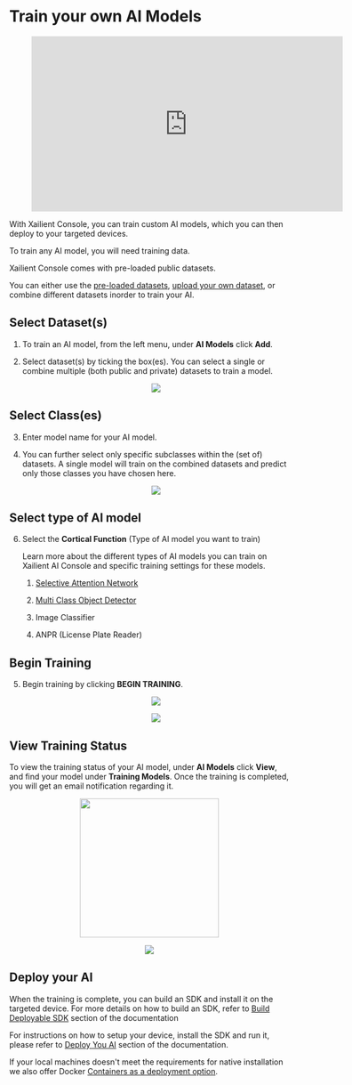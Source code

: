 # Train your own AI Models

<!-- blank line -->
<figure class="video_container">
  <iframe width="560" height="315" src="https://www.youtube.com/embed/u5tYxLGTh7E?start=315" frameborder="0" allow="accelerometer; autoplay; encrypted-media; gyroscope; picture-in-picture" allowfullscreen></iframe>
</figure>
<!-- blank line -->

With Xailient Console, you can train custom AI models, which you can then deploy to your targeted devices.

To train any AI model, you will need training data. 

Xailient Console comes with pre-loaded public datasets.

You can either use the [pre-loaded datasets](https://xailient-docs.readthedocs.io/en/latest/dataset.html), [upload your own dataset](https://xailient-docs.readthedocs.io/en/latest/dataset.html), or combine different datasets inorder to train your AI.

## Select Dataset(s)

1. To train an AI model, from the left menu, under __AI Models__ click __Add__.

2. Select dataset(s) by ticking the box(es). You can select a single or combine multiple (both public and private) datasets to train a model.

    <p align="center">
    <img src="../latest/img/console/AI Models/TrainAI-Step1-DatasetSetected.png">
    </p>

## Select Class(es)

3. Enter model name for your AI model.

4. You can further select only specific subclasses within the (set of) datasets. A single model will train on the combined datasets and predict only those classes you have chosen here.

    <p align="center">
    <img src="../latest/img/console/AI Models/TrainAIModel-Step2.png">
    </p>

## Select type of AI model

6. Select the __Cortical Function__ (Type of AI model you want to train)

    Learn more about the different types of AI models you can train on Xailient AI Console and specific training settings for these models.

    1. [Selective Attention Network](https://xailient-docs.readthedocs.io/en/latest/selective_attention_network.html)

    2. [Multi Class Object Detector](https://xailient-docs.readthedocs.io/en/latest/multiclass_object_detector.html)

    3. Image Classifier

    4. ANPR (License Plate Reader)

## Begin Training

5. Begin training by clicking __BEGIN TRAINING__.

    <p align="center">
    <img src="../latest/img/console/AI Models/TrainAIModel-BeginTraining.png">
    </p>

    <p align="center">
    <img src="../latest/img/console/TrainingStarted.png">
    </p>

## View Training Status

To view the training status of your AI model, under __AI Models__ click __View__, and find your model under __Training Models__. Once the training is completed, you will get an email notification regarding it.

<p align="center">
<img src="../latest/img/console/Dashboard/LeftMenu-CustomAIModels.png" width="250">
</p>


<p align="center">
<img src="../latest/img/console/AI Models/CustomAIModels-List-InProgress.png">
</p>

## Deploy your AI

When the training is complete, you can build an SDK and install it on the targeted device. For more details on how to build an SDK, refer to [Build Deployable SDK](/en/latest/buildSdk.html) section of the documentation

For instructions on how to setup your device, install the SDK and run it, please refer to [Deploy You AI](/en/latest/installation.html) section of the documentation.

If your local machines doesn't meet the requirements for native installation we also offer Docker [Containers as a deployment option](https://xailient-docs.readthedocs.io/en/latest/container.html).